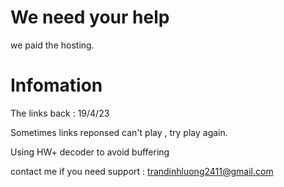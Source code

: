 # We need your help
we paid the hosting.

# Infomation

The links back : 19/4/23

Sometimes links reponsed can't play , try play again.

Using HW+ decoder to avoid buffering

contact me if you need support : trandinhluong2411@gmail.com
